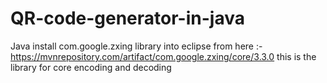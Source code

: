 # QR-code-generator-in-java
Java
install com.google.zxing library into eclipse from here :- https://mvnrepository.com/artifact/com.google.zxing/core/3.3.0
this is the library for core encoding and decoding

